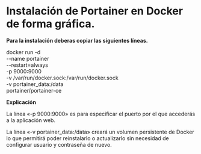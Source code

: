 # Instalación de Portainer en Docker de forma gráfica.
**Para la instalación deberas copiar las siguientes líneas.**

docker run -d \
--name portainer \
--restart=always \
-p 9000:9000 \
-v /var/run/docker.sock:/var/run/docker.sock \
-v portainer_data:/data \
portainer/portainer-ce

**Explicación**

La línea «-p 9000:9000» es para especificar el puerto por el que accederás a la aplicación web.

La línea «-v portainer_data:/data» creará un volumen persistente de Docker lo que permitirá poder reinstalarlo o actualizarlo sin necesidad de configurar usuario y contraseña de nuevo.
